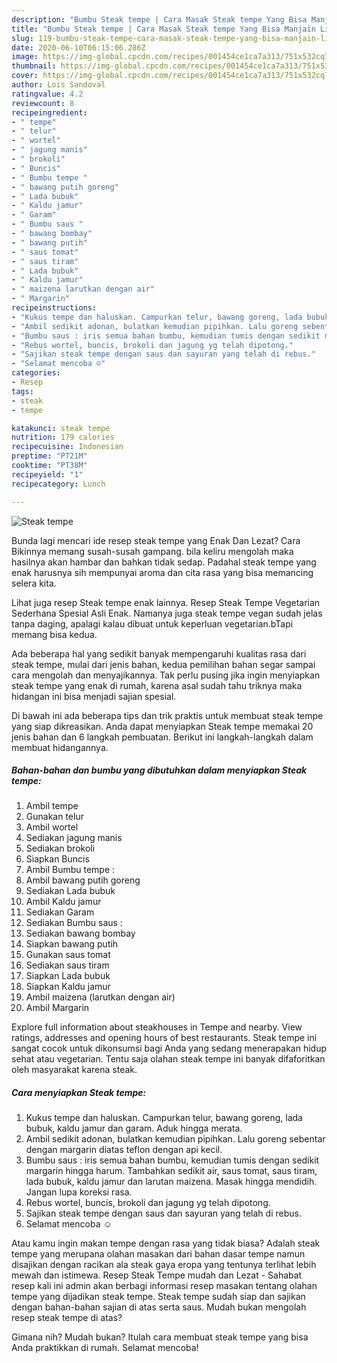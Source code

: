 ```yaml
---
description: "Bumbu Steak tempe | Cara Masak Steak tempe Yang Bisa Manjain Lidah"
title: "Bumbu Steak tempe | Cara Masak Steak tempe Yang Bisa Manjain Lidah"
slug: 119-bumbu-steak-tempe-cara-masak-steak-tempe-yang-bisa-manjain-lidah
date: 2020-06-10T06:15:06.286Z
image: https://img-global.cpcdn.com/recipes/001454ce1ca7a313/751x532cq70/steak-tempe-foto-resep-utama.jpg
thumbnail: https://img-global.cpcdn.com/recipes/001454ce1ca7a313/751x532cq70/steak-tempe-foto-resep-utama.jpg
cover: https://img-global.cpcdn.com/recipes/001454ce1ca7a313/751x532cq70/steak-tempe-foto-resep-utama.jpg
author: Lois Sandoval
ratingvalue: 4.2
reviewcount: 8
recipeingredient:
- " tempe"
- " telur"
- " wortel"
- " jagung manis"
- " brokoli"
- " Buncis"
- " Bumbu tempe "
- " bawang putih goreng"
- " Lada bubuk"
- " Kaldu jamur"
- " Garam"
- " Bumbu saus "
- " bawang bombay"
- " bawang putih"
- " saus tomat"
- " saus tiram"
- " Lada bubuk"
- " Kaldu jamur"
- " maizena larutkan dengan air"
- " Margarin"
recipeinstructions:
- "Kukus tempe dan haluskan. Campurkan telur, bawang goreng, lada bubuk, kaldu jamur dan garam. Aduk hingga merata."
- "Ambil sedikit adonan, bulatkan kemudian pipihkan. Lalu goreng sebentar dengan margarin diatas teflon dengan api kecil."
- "Bumbu saus : iris semua bahan bumbu, kemudian tumis dengan sedikit margarin hingga harum. Tambahkan sedikit air, saus tomat, saus tiram, lada bubuk, kaldu jamur dan larutan maizena. Masak hingga mendidih. Jangan lupa koreksi rasa."
- "Rebus wortel, buncis, brokoli dan jagung yg telah dipotong."
- "Sajikan steak tempe dengan saus dan sayuran yang telah di rebus."
- "Selamat mencoba ☺️"
categories:
- Resep
tags:
- steak
- tempe

katakunci: steak tempe 
nutrition: 179 calories
recipecuisine: Indonesian
preptime: "PT21M"
cooktime: "PT38M"
recipeyield: "1"
recipecategory: Lunch

---
```



![Steak tempe](https://img-global.cpcdn.com/recipes/001454ce1ca7a313/751x532cq70/steak-tempe-foto-resep-utama.jpg)

Bunda lagi mencari ide resep steak tempe yang Enak Dan Lezat? Cara Bikinnya memang susah-susah gampang. bila keliru mengolah maka hasilnya akan hambar dan bahkan tidak sedap. Padahal steak tempe yang enak harusnya sih mempunyai aroma dan cita rasa yang bisa memancing selera kita.

Lihat juga resep Steak tempe enak lainnya. Resep Steak Tempe Vegetarian Sederhana Spesial Asli Enak. Namanya juga steak tempe vegan sudah jelas tanpa daging, apalagi kalau dibuat untuk keperluan vegetarian.bTapi memang bisa kedua.

Ada beberapa hal yang sedikit banyak mempengaruhi kualitas rasa dari steak tempe, mulai dari jenis bahan, kedua pemilihan bahan segar sampai cara mengolah dan menyajikannya. Tak perlu pusing jika ingin menyiapkan steak tempe yang enak di rumah, karena asal sudah tahu triknya maka hidangan ini bisa menjadi sajian spesial.


Di bawah ini ada beberapa tips dan trik praktis untuk membuat steak tempe yang siap dikreasikan. Anda dapat menyiapkan Steak tempe memakai 20 jenis bahan dan 6 langkah pembuatan. Berikut ini langkah-langkah dalam membuat hidangannya.

<!--inarticleads1-->

##### Bahan-bahan dan bumbu yang dibutuhkan dalam menyiapkan Steak tempe:

1. Ambil  tempe
1. Gunakan  telur
1. Ambil  wortel
1. Sediakan  jagung manis
1. Sediakan  brokoli
1. Siapkan  Buncis
1. Ambil  Bumbu tempe :
1. Ambil  bawang putih goreng
1. Sediakan  Lada bubuk
1. Ambil  Kaldu jamur
1. Sediakan  Garam
1. Sediakan  Bumbu saus :
1. Sediakan  bawang bombay
1. Siapkan  bawang putih
1. Gunakan  saus tomat
1. Sediakan  saus tiram
1. Siapkan  Lada bubuk
1. Siapkan  Kaldu jamur
1. Ambil  maizena (larutkan dengan air)
1. Ambil  Margarin


Explore full information about steakhouses in Tempe and nearby. View ratings, addresses and opening hours of best restaurants. Steak tempe ini sangat cocok untuk dikonsumsi bagi Anda yang sedang menerapakan hidup sehat atau vegetarian. Tentu saja olahan steak tempe ini banyak difaforitkan oleh masyarakat karena steak. 

<!--inarticleads2-->

##### Cara menyiapkan Steak tempe:

1. Kukus tempe dan haluskan. Campurkan telur, bawang goreng, lada bubuk, kaldu jamur dan garam. Aduk hingga merata.
1. Ambil sedikit adonan, bulatkan kemudian pipihkan. Lalu goreng sebentar dengan margarin diatas teflon dengan api kecil.
1. Bumbu saus : iris semua bahan bumbu, kemudian tumis dengan sedikit margarin hingga harum. Tambahkan sedikit air, saus tomat, saus tiram, lada bubuk, kaldu jamur dan larutan maizena. Masak hingga mendidih. Jangan lupa koreksi rasa.
1. Rebus wortel, buncis, brokoli dan jagung yg telah dipotong.
1. Sajikan steak tempe dengan saus dan sayuran yang telah di rebus.
1. Selamat mencoba ☺️


Atau kamu ingin makan tempe dengan rasa yang tidak biasa? Adalah steak tempe yang merupana olahan masakan dari bahan dasar tempe namun disajikan dengan racikan ala steak gaya eropa yang tentunya terlihat lebih mewah dan istimewa. Resep Steak Tempe mudah dan Lezat - Sahabat resep kali ini admin akan berbagi informasi resep masakan tentang olahan tempe yang dijadikan steak tempe. Steak tempe sudah siap dan sajikan dengan bahan-bahan sajian di atas serta saus. Mudah bukan mengolah resep steak tempe di atas? 

Gimana nih? Mudah bukan? Itulah cara membuat steak tempe yang bisa Anda praktikkan di rumah. Selamat mencoba!
